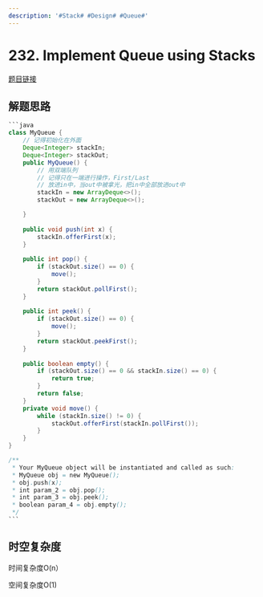 ```yaml
---
description: '#Stack# #Design# #Queue#'
---
```


# 232. Implement Queue using Stacks

[题目链接](https://leetcode.com/problems/rotate-array/description/)

## 解题思路

````java
```java
class MyQueue {
    // 记得初始化在外面
    Deque<Integer> stackIn;
    Deque<Integer> stackOut;
    public MyQueue() {
        // 用双端队列
        // 记得只在一端进行操作，First/Last
        // 放进in中，当out中被拿光，把in中全部放进out中
        stackIn = new ArrayDeque<>();
        stackOut = new ArrayDeque<>();

    }
    
    public void push(int x) {
        stackIn.offerFirst(x);
    }
    
    public int pop() {
        if (stackOut.size() == 0) {
            move();
        }
        return stackOut.pollFirst();
    }
    
    public int peek() {
        if (stackOut.size() == 0) {
            move();
        }
        return stackOut.peekFirst();
    }
    
    public boolean empty() {
        if (stackOut.size() == 0 && stackIn.size() == 0) {
            return true;
        }
        return false;
    }
    private void move() {
        while (stackIn.size() != 0) {
            stackOut.offerFirst(stackIn.pollFirst());
        }
    }
}

/**
 * Your MyQueue object will be instantiated and called as such:
 * MyQueue obj = new MyQueue();
 * obj.push(x);
 * int param_2 = obj.pop();
 * int param_3 = obj.peek();
 * boolean param_4 = obj.empty();
 */
```
````

## 时空复杂度

时间复杂度O(n）&#x20;

空间复杂度O(1)
